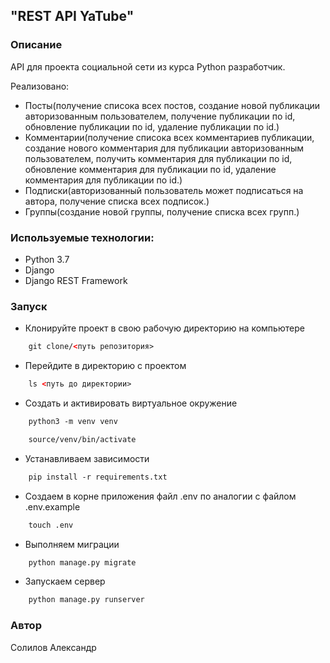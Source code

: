 ## "REST API YaTube"

### Описание
  API для проекта социальной сети из курса Python разработчик.
  
  Реализовано:
   - Посты(получение списока всех постов, создание новой публикации авторизованным пользователем, получение публикации по id, обновление публикации по id, удаление публикации по id.)
   - Комментарии(получение списока всех комментариев публикации, создание нового комментария для публикации авторизованным пользователем, получить комментария для публикации по id, обновление комментария для публикации по id, удаление комментария для публикации по id.)
  - Подписки(авторизованный пользователь может подписаться на автора,
   получение списка всех подписок.)
   - Группы(создание новой группы, получение списка всех групп.)

### Используемые технологии:
  - Python 3.7
  - Django
  - Django REST Framework
  
### Запуск
  - Клонируйте проект в свою рабочую директорию на компьютере
```html
    git clone/<путь репозитория>
```
  - Перейдите в директорию с проектом
```html
    ls <путь до директории>
```
  - Создать и активировать виртуальное окружение

```html
    python3 -m venv venv
```
```html
    source/venv/bin/activate
```
  - Устанавливаем зависимости
```html
    pip install -r requirements.txt 
```
- Создаем в корне приложения файл .env по аналогии с файлом .env.example
```html
    touch .env
```
  - Выполняем миграции
```html
    python manage.py migrate 
```
  - Запускаем сервер
```html
    python manage.py runserver
```

### Автор
  Солилов Александр
